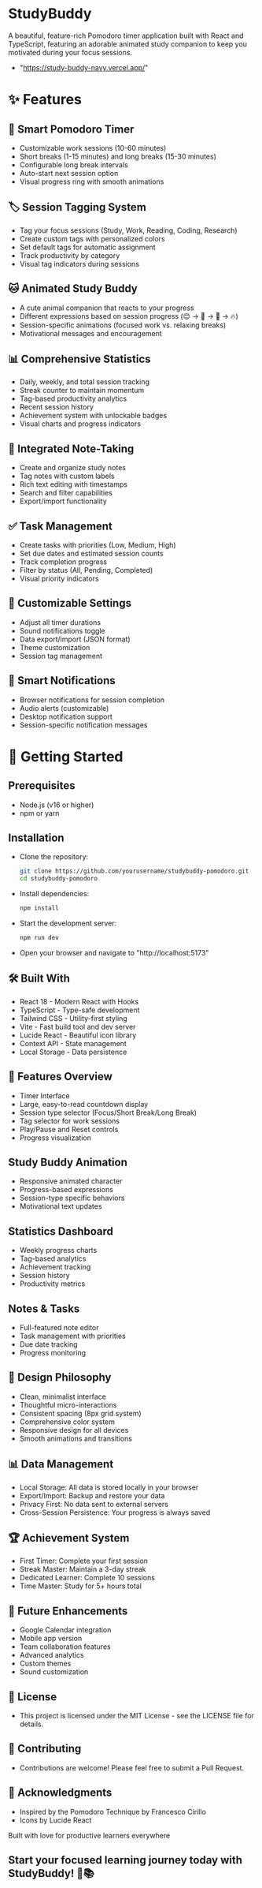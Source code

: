 # StudyBuddy
A beautiful, feature-rich Pomodoro timer application built with React and TypeScript, featuring an adorable animated study companion to keep you motivated during your focus sessions.

- "https://study-buddy-navy.vercel.app/"

# ✨ Features

## 🍅 Smart Pomodoro Timer
- Customizable work sessions (10-60 minutes)
- Short breaks (1-15 minutes) and long breaks (15-30 minutes)
- Configurable long break intervals
- Auto-start next session option
- Visual progress ring with smooth animations

## 🏷️ Session Tagging System
- Tag your focus sessions (Study, Work, Reading, Coding, Research)
- Create custom tags with personalized colors
- Set default tags for automatic assignment
- Track productivity by category
- Visual tag indicators during sessions

## 🐱 Animated Study Buddy
- A cute animal companion that reacts to your progress
- Different expressions based on session progress (😊 → 🤔 → 😤 → 🔥)
- Session-specific animations (focused work vs. relaxing breaks)
- Motivational messages and encouragement

## 📊 Comprehensive Statistics
- Daily, weekly, and total session tracking
- Streak counter to maintain momentum
- Tag-based productivity analytics
- Recent session history
- Achievement system with unlockable badges
- Visual charts and progress indicators

## 📝 Integrated Note-Taking
- Create and organize study notes
- Tag notes with custom labels
- Rich text editing with timestamps
- Search and filter capabilities
- Export/import functionality

## ✅ Task Management
- Create tasks with priorities (Low, Medium, High)
- Set due dates and estimated session counts
- Track completion progress
- Filter by status (All, Pending, Completed)
- Visual priority indicators

## 🔧 Customizable Settings
- Adjust all timer durations
- Sound notifications toggle
- Data export/import (JSON format)
- Theme customization
- Session tag management

## 🔔 Smart Notifications
- Browser notifications for session completion
- Audio alerts (customizable)
- Desktop notification support
- Session-specific notification messages

# 🚀 Getting Started

## Prerequisites
- Node.js (v16 or higher)
- npm or yarn

## Installation
- Clone the repository:
  ```bash
  git clone https://github.com/yourusername/studybuddy-pomodoro.git
  cd studybuddy-pomodoro
- Install dependencies:
  ```bash
  npm install
- Start the development server:

  ```bash
  npm run dev
- Open your browser and navigate to "http://localhost:5173"

## 🛠️ Built With
- React 18 - Modern React with Hooks
- TypeScript - Type-safe development
- Tailwind CSS - Utility-first styling
- Vite - Fast build tool and dev server
- Lucide React - Beautiful icon library
- Context API - State management
- Local Storage - Data persistence

## 📱 Features Overview
- Timer Interface
- Large, easy-to-read countdown display
- Session type selector (Focus/Short Break/Long Break)
- Tag selector for work sessions
- Play/Pause and Reset controls
- Progress visualization

## Study Buddy Animation
- Responsive animated character
- Progress-based expressions
- Session-type specific behaviors
- Motivational text updates

## Statistics Dashboard
- Weekly progress charts
- Tag-based analytics
- Achievement tracking
- Session history
- Productivity metrics

## Notes & Tasks
- Full-featured note editor
- Task management with priorities
- Due date tracking
- Progress monitoring

## 🎨 Design Philosophy
- Clean, minimalist interface
- Thoughtful micro-interactions
- Consistent spacing (8px grid system)
- Comprehensive color system
- Responsive design for all devices
- Smooth animations and transitions

## 📊 Data Management
- Local Storage: All data is stored locally in your browser
- Export/Import: Backup and restore your data
- Privacy First: No data sent to external servers
- Cross-Session Persistence: Your progress is always saved

## 🏆 Achievement System
- First Timer: Complete your first session
- Streak Master: Maintain a 3-day streak
- Dedicated Learner: Complete 10 sessions
- Time Master: Study for 5+ hours total

## 🔮 Future Enhancements
- Google Calendar integration
- Mobile app version
- Team collaboration features
- Advanced analytics
- Custom themes
- Sound customization

## 📄 License
- This project is licensed under the MIT License - see the LICENSE file for details.

## 🤝 Contributing
- Contributions are welcome! Please feel free to submit a Pull Request.

## 💖 Acknowledgments
- Inspired by the Pomodoro Technique by Francesco Cirillo
- Icons by Lucide React

Built with love for productive learners everywhere
## Start your focused learning journey today with StudyBuddy! 🚀📚


